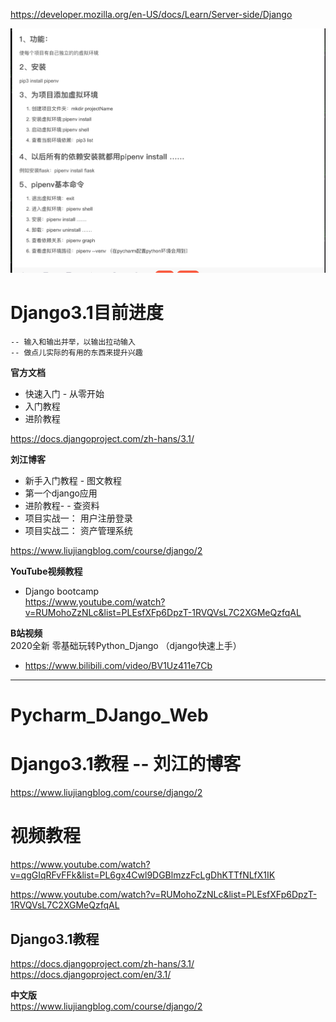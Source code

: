 https://developer.mozilla.org/en-US/docs/Learn/Server-side/Django   

![pipenv](_images/pipenv.jpg)


#   Django3.1目前进度


```
-- 输入和输出并举，以输出拉动输入     
-- 做点儿实际的有用的东西来提升兴趣   
```



**官方文档**   
- 快速入门 - 从零开始
- 入门教程
- 进阶教程

https://docs.djangoproject.com/zh-hans/3.1/   


**刘江博客**
- 新手入门教程 - 图文教程
- 第一个django应用
- 进阶教程- -    查资料
- 项目实战一： 用户注册登录
- 项目实战二： 资产管理系统

https://www.liujiangblog.com/course/django/2    


**YouTube视频教程**
- Django bootcamp     
https://www.youtube.com/watch?v=RUMohoZzNLc&list=PLEsfXFp6DpzT-1RVQVsL7C2XGMeQzfqAL        


**B站视频**   
2020全新 零基础玩转Python_Django （django快速上手）       
- https://www.bilibili.com/video/BV1Uz411e7Cb         




****



# Pycharm_DJango_Web





#  Django3.1教程  -- 刘江的博客   
https://www.liujiangblog.com/course/django/2     
   


#  视频教程


https://www.youtube.com/watch?v=qgGIqRFvFFk&list=PL6gx4Cwl9DGBlmzzFcLgDhKTTfNLfX1IK     



https://www.youtube.com/watch?v=RUMohoZzNLc&list=PLEsfXFp6DpzT-1RVQVsL7C2XGMeQzfqAL    





##    Django3.1教程

https://docs.djangoproject.com/zh-hans/3.1/       
https://docs.djangoproject.com/en/3.1/     


**中文版**    
https://www.liujiangblog.com/course/django/2   

